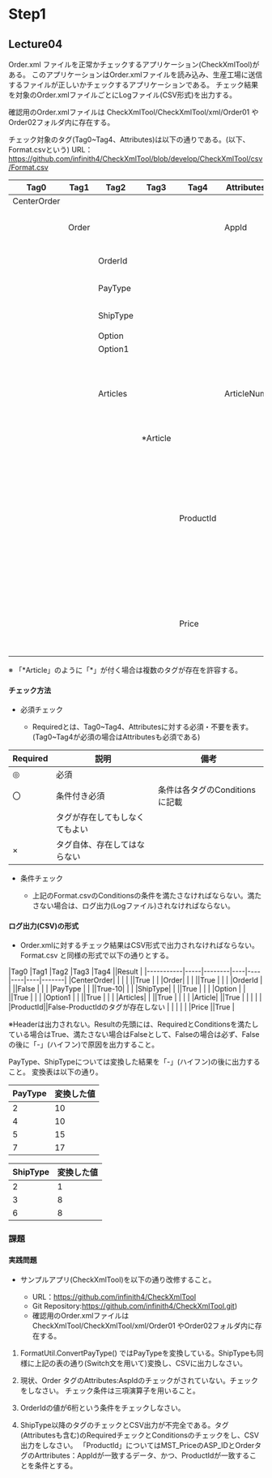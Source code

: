 # Step1

## Lecture04
Order.xml ファイルを正常かチェックするアプリケーション(CheckXmlTool)がある。
このアプリケーションはOrder.xmlファイルを読み込み、生産工場に送信するファイルが正しいかチェックするアプリケーションである。
チェック結果を対象のOrder.xmlファイルごとにLogファイル(CSV形式)を出力する。

確認用のOrder.xmlファイルは CheckXmlTool/CheckXmlTool/xml/Order01 やOrder02フォルダ内に存在する。

チェック対象のタグ(Tag0~Tag4、Attributes)は以下の通りである。(以下、Format.csvという)
URL：https://github.com/infinith4/CheckXmlTool/blob/develop/CheckXmlTool/csv/Format.csv

|Tag0       |Tag1 |Tag2    |Tag3    |Tag4     |Attributes|Required|Conditions                                                      |
|-----------|-----|--------|--------|---------|----------|--------|----------------------------------------------------------------|
|CenterOrder|     |        |        |         |          |◎       |                                                                |
|           |Order|        |        |         |AppId     |◎       |AttributesのAppIdは0001 or 0002とする                                |
|           |     |OrderId |        |         |          |◎       |OrderIdは6桁とする                                                   |
|           |     |PayType |        |         |          |◎       |「2、4、5、7」のみとする                                                  |
|           |     |ShipType|        |         |          |◎       |「2、3、6」のみとする                                                    |
|           |     |Option  |        |         |          |        |                                                                |
|           |     |Option1 |        |         |          |×       |                                                                |
|           |     |Articles|        |         |ArticleNum|◎       |ArticleNumがArticles内のArticleTagの数と等しいこと。ArticleNumは1以上とする。                         |
|           |     |        |*Article|         |          |◎       |                                                               |
|           |     |        |        |ProductId|          |〇       |Articleタグが存在する場合は、当該のタグが存在しなければならない。MST_PriceのASP_IDとOrderタグのAttributes:AppIdに一致するデータのProductIdであること|
|           |     |        |        |Price    |          |〇       | Articleタグが存在する場合は、当該のタグが存在しなければならない。                                                               |


※ 「\*Article」のように「\*」が付く場合は複数のタグが存在を許容する。


#### チェック方法

- 必須チェック

    - Requiredとは、Tag0~Tag4、Attributesに対する必須・不要を表す。(Tag0~Tag4が必須の場合はAttributesも必須である)

| Required | 説明 | 備考 |
| ---- | ---- | ---- |
| ◎ | 必須 | |
| 〇 | 条件付き必須 | 条件は各タグのConditionsに記載 |
|  | タグが存在してもしなくてもよい | |
| × | タグ自体、存在してはならない | |

- 条件チェック

    - 上記のFormat.csvのConditionsの条件を満たさなければならない。満たさない場合は、ログ出力(Logファイル)されなければならない。

#### ログ出力(CSV)の形式

- Order.xmlに対するチェック結果はCSV形式で出力されなければならない。
Format.csv と同様の形式で以下の通りとする。

|Tag0       |Tag1 |Tag2    |Tag3    |Tag4     ||Result |
|-----------|-----|--------|----|----|----|----|-------|
|CenterOrder|     |        |       |         ||True   |
|           |Order|        |       |         ||True   |
|           |     |OrderId |       |         ||False  |
|           |     |PayType |       |         ||True-10|
|           |     |ShipType|       |         ||True  |
|           |     |Option  |       |         ||True  |
|           |     |Option1 |       |         ||True  |
|           |     |Articles|       |         ||True  |
|           |     |        |Article|         ||True  |
|           |     |        |       |ProductId||False-ProductIdのタグが存在しない  |
|           |     |        |       |Price    ||True  |

※Headerは出力されない。Resultの先頭には、RequiredとConditionsを満たしている場合はTrue、満たさない場合はFalseとして、Falseの場合は必ず、Falseの後に「-」(ハイフン)で原因を出力すること。

PayType、ShipTypeについては変換した結果を「-」(ハイフン)の後に出力すること。
変換表は以下の通り。

| PayType | 変換した値 |
|----|----|
| 2 | 10 |
| 4 | 10 |
| 5 | 15 |
| 7 | 17 |

| ShipType | 変換した値 |
|----|----|
| 2 | 1 |
| 3 | 8 |
| 6 | 8 |


### 課題

#### 実践問題
- サンプルアプリ(CheckXmlTool)を以下の通り改修すること。

  - URL：https://github.com/infinith4/CheckXmlTool
  - Git Repository:https://github.com/infinith4/CheckXmlTool.git)
  - 確認用のOrder.xmlファイルは CheckXmlTool/CheckXmlTool/xml/Order01 やOrder02フォルダ内に存在する。
1. FormatUtil.ConvertPayType() ではPayTypeを変換している。ShipTypeも同様に上記の表の通り(Switch文を用いて)変換し、CSVに出力しなさい。

2. 現状、Order タグのAttributes:AspIdのチェックがされていない。チェックをしなさい。
  チェック条件は三項演算子を用いること。

3. OrderIdの値が6桁という条件をチェックしなさい。

4. ShipType以降のタグのチェックとCSV出力が不完全である。タグ(Attributesも含む)のRequiredチェックとConditionsのチェックをし、CSV出力をしなさい。
「ProductId」についてはMST_PriceのASP_IDとOrderタグのArttributes：AppIdが一致するデータ、かつ、ProductIdが一致することを条件とする。
